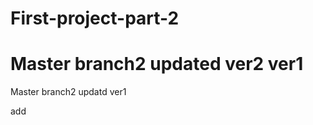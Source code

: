 # First-project-part-2
Master branch2 updated ver2 ver1
=======
Master branch2 updatd ver1
>>>>>>

add
